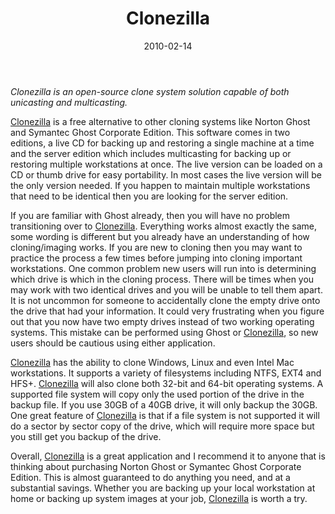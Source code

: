 ﻿---
layout: post
title: Clonezilla
date: 2010-02-14
categories: None
---

*Clonezilla is an open-source clone system solution capable of both unicasting and multicasting.*  

<a id="f:0o" title="Clonezilla" href="http://clonezilla.org/" target="_blank">Clonezilla</a> is a free alternative to other cloning systems like Norton Ghost and Symantec Ghost Corporate Edition. This software comes in two editions, a live CD for backing up and restoring a single machine at a time and the server edition which includes multicasting for backing up or restoring multiple workstations at once. The live version can be loaded on a CD or thumb drive for easy portability. In most cases the live version will be the only version needed. If you happen to maintain multiple workstations that need to be identical then you are looking for the server edition.  

If you are familiar with Ghost already, then you will have no problem transitioning over to <a id="e7wo" title="Clonezilla" href="http://clonezilla.org/" target="_blank">Clonezilla</a>. Everything works almost exactly the same, some wording is different but you already have an understanding of how cloning/imaging works. If you are new to cloning then you may want to practice the process a few times before jumping into cloning important workstations. One common problem new users will run into is determining which drive is which in the cloning process. There will be times when you may work with two identical drives and you will be unable to tell them apart. It is not uncommon for someone to accidentally clone the empty drive onto the drive that had your information. It could very frustrating when you figure out that you now have two empty drives instead of two working operating systems. This mistake can be performed using Ghost or <a id="atl6" title="Clonezilla" href="http://clonezilla.org/" target="_blank">Clonezilla</a>, so new users should be cautious using either application.  

<a id="d5ab" title="Clonezilla" href="http://clonezilla.org/" target="_blank">Clonezilla</a> has the ability to clone Windows, Linux and even Intel Mac workstations. It supports a variety of filesystems including NTFS, EXT4 and HFS+. <a id="aywo" title="Clonezilla" href="http://clonezilla.org/" target="_blank">Clonezilla</a> will also clone both 32-bit and 64-bit operating systems. A supported file system will copy only the used portion of the drive in the backup file. If you use 30GB of a 40GB drive, it will only backup the 30GB. One great feature of <a id="ha0y" title="Clonezilla" href="http://clonezilla.org/" target="_blank">Clonezilla</a> is that if a file system is not supported it will do a sector by sector copy of the drive, which will require more space but you still get you backup of the drive.  

Overall, <a id="c5ek" title="Clonezilla" href="http://clonezilla.org/" target="_blank">Clonezilla</a> is a great application and I recommend it to anyone that is thinking about purchasing Norton Ghost or Symantec Ghost Corporate Edition. This is almost guaranteed to do anything you need, and at a substantial savings. Whether you are backing up your local workstation at home or backing up system images at your job, <a id="sqp." title="Clonezilla" href="http://clonezilla.org/" target="_blank">Clonezilla</a> is worth a try.
